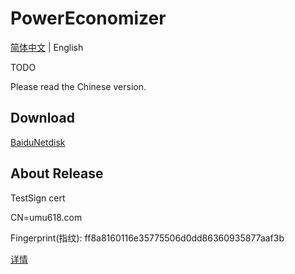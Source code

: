 # PowerEconomizer

[简体中文](README.zh-CN.md) | English

TODO

Please read the Chinese version.

## Download

[BaiduNetdisk](https://pan.baidu.com/s/1oFOBhidFp8NJ75SRU41gnQ?pwd=7dfu)

## About Release

TestSign cert

CN=umu618.com

Fingerprint(指纹): ff8a8160116e35775506d0dd86360935877aaf3b

[详情](https://blog.umu618.com/about/cert.html)

